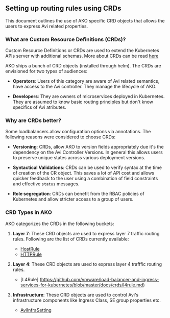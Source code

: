 ## Setting up routing rules using CRDs

This document outlines the use of AKO specific CRD objects that allows the users to express Avi related properties.

### What are Custom Resource Definitions (CRDs)? 

Custom Resource Definitions or CRDs are used to extend the Kubernetes APIs server with additional schemas.
More about CRDs can be read [here](https://kubernetes.io/docs/tasks/extend-kubernetes/custom-resources/custom-resource-definitions/)

AKO ships a bunch of CRD objects (installed through helm). The CRDs are envisioned for two types of audiences:

* __Operators__: Users of this category are aware of Avi related semantics, have access to the Avi controller. They manage the lifecycle
  of AKO.
    
* __Developers__: They are owners of microservices deployed in Kubernetes. They are assumed to know basic routing principles but don't
  know specifics of Avi atributes. 
  

### Why are CRDs better?

Some loadbalancers allow configuration options via annotations. The following reasons were considered to choose CRDs:

* __Versioning__: CRDs, allow AKO to version fields appropriately due it's the dependency on the Avi Controller Versions. In general
this allows users to preserve unique states across various deployment versions.

* __Syntactical Validations__: CRDs can be used to verify syntax at the time of creation of the CR object. This saves a lot of API cost
and allows quicker feedback to the user using a combination of field constraints and effective `status` messages.

* __Role segregation__: CRDs can benefit from the RBAC policies of Kubernetes and allow stricter access to a group of users.

### CRD Types in AKO

AKO categorizes the CRDs in the following buckets:

1. __Layer 7__: These CRD objects are used to express layer 7 traffic routing rules. Following are the list of CRDs currently available:
  
    * [HostRule](https://github.com/vmware/load-balancer-and-ingress-services-for-kubernetes/blob/master/docs/crds/hostrule.md)
    * [HTTPRule](https://github.com/vmware/load-balancer-and-ingress-services-for-kubernetes/blob/master/docs/crds/httprule.md)
  
2. __Layer 4__: These CRD objects are used to express layer 4 trafffic routing rules.
    * [L4Rule] (https://github.com/vmware/load-balancer-and-ingress-services-for-kubernetes/blob/master/docs/crds/l4rule.md)

3. __Infrastructure__: These CRD objects are used to control Avi's infrastructure components like Ingress Class, SE group properties etc. 

    * [AviInfraSetting](https://github.com/vmware/load-balancer-and-ingress-services-for-kubernetes/blob/master/docs/crds/avinfrasetting.md)
